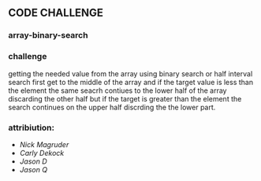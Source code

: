## CODE CHALLENGE

### array-binary-search


### challenge

getting the needed value from the array using binary search
or half interval search first get to the middle of the array 
and if the target value is less than the element the same seacrh contiues to the lower half of the array discarding the other half but if the target is greater than the element the search continues on the upper half discrding the the lower part.

### attribiution:

- *Nick Magruder*
- *Carly Dekock*
- *Jason D*
- *Jason Q*